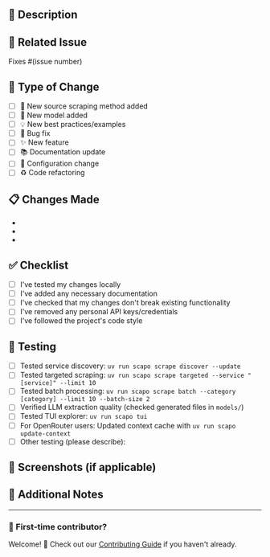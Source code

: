 ## 🎯 Description

<!-- Brief description of what this PR does -->

## 🔗 Related Issue

<!-- Link to issue if applicable -->
Fixes #(issue number)

## 📝 Type of Change

<!-- Check all that apply -->
- [ ] 🔗 New source scraping method added
- [ ] 🤖 New model added
- [ ] 💡 New best practices/examples
- [ ] 🐛 Bug fix
- [ ] ✨ New feature
- [ ] 📚 Documentation update
- [ ] 🔧 Configuration change
- [ ] ♻️ Code refactoring

## 📋 Changes Made

<!-- List your specific changes -->
- 
- 
- 

## ✅ Checklist

<!-- Check all that apply -->
- [ ] I've tested my changes locally
- [ ] I've added any necessary documentation
- [ ] I've checked that my changes don't break existing functionality
- [ ] I've removed any personal API keys/credentials
- [ ] I've followed the project's code style

## 🧪 Testing

<!-- How did you test your changes? -->
- [ ] Tested service discovery: `uv run scapo scrape discover --update`
- [ ] Tested targeted scraping: `uv run scapo scrape targeted --service "[service]" --limit 10`
- [ ] Tested batch processing: `uv run scapo scrape batch --category [category] --limit 10 --batch-size 2`
- [ ] Verified LLM extraction quality (checked generated files in `models/`)
- [ ] Tested TUI explorer: `uv run scapo tui`
- [ ] For OpenRouter users: Updated context cache with `uv run scapo update-context`
- [ ] Other testing (please describe):

## 📸 Screenshots (if applicable)

<!-- Add screenshots to help explain your changes -->

## 💬 Additional Notes

<!-- Any additional information or context -->

---

### 🎉 First-time contributor?
Welcome! 🙌 Check out our [Contributing Guide](CONTRIBUTING.md) if you haven't already.